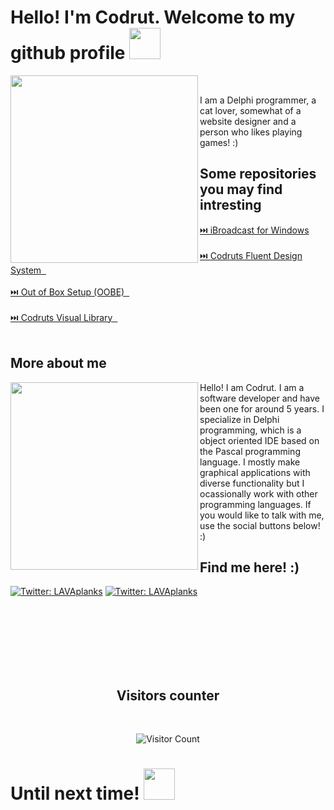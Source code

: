 <h1> 
  Hello! I'm Codrut. Welcome to my github profile
  <img src="https://media4.giphy.com/media/v1.Y2lkPTc5MGI3NjExenA2bTN4cTVzZDc3NXg3Y2htZjdqODhnYXA0bmVzamJ6dGQ4ZnBxbSZlcD12MV9pbnRlcm5hbF9naWZfYnlfaWQmY3Q9cw/tn3Ej47sHXpgaxn3FZ/giphy.gif" width="50">
</h1>
<div align="left">
  <img align="left" src="https://github.com/Codrax/Codrax/assets/68193064/ff3c48f6-6ae4-49c6-83b8-8cd433582442" height="300" />
</div>
<br>

<div>
  <p>I am a Delphi programmer, a cat lover, somewhat of a website designer and a person who likes playing games! :)<p>
  <h2>Some repositories you may find intresting</h2>
  <a href="https://github.com/Codrax/iBroadcast-For-Windows">⏭️ iBroadcast for Windows </a> <br> <br> 
  <a href="https://github.com/Codrax/CodrutFluentDesignSystem">⏭️ Codruts Fluent Design System &nbsp;</a> <br> <br>
  <a href="https://github.com/Codrax/Codruts-Out-of-Box-Setup">⏭️ Out of Box Setup (OOBE) &nbsp;</a> <br> <br>
  <a href="https://github.com/Codrax/CodrutsVisualLibrary">⏭️ Codruts Visual Library &nbsp;</a> <br> <br>
</div>

<div>
  <h2>More about me</h2>
</div>
<img align="left" src="https://media0.giphy.com/media/v1.Y2lkPTc5MGI3NjExOWoyNDEzcWl0MGc3YzMxNTlhaGJkOWpkNWxwZzJ3N21uM3dpejVtNSZlcD12MV9pbnRlcm5hbF9naWZfYnlfaWQmY3Q9cw/FzO7hiXknGUi7UXGAg/giphy.gif" height="300" />
Hello! I am Codrut. I am a software developer and have been one for around 5 years. I specialize in Delphi programming, which is a object oriented IDE based on the Pascal programming language. I mostly make graphical applications with diverse functionality but I ocassionally work with other programming languages. If you would like to talk with me, use the social buttons below! :) 
<div>
  <h2>Find me here! :)</h2>
  
[![Twitter: LAVAplanks](https://img.shields.io/twitter/follow/LAVAplanks)](https://twitter.com/LAVAplanks)
[![Twitter: LAVAplanks](https://img.shields.io/youtube/channel/subscribers/UCdXU8fD7IUSs3Eh1GCXF1Cw
)]([https://twitter.com/LAVAplanks](https://www.youtube.com/Lavatechnology))
</div>

<br>
<br>
<br>
<br>
<br>
<br>
<div align="center">
  <h2>Visitors counter</h2>
  <br/>

  ![Visitor Count](https://profile-counter.glitch.me/Codrax/count.svg)
</div>

<h1> 
  Until next time!
  <img src="https://media1.giphy.com/media/v1.Y2lkPTc5MGI3NjExa2gxczgxdzM0N2k5aTI2aHZ1YXBiaWIyamI0dzN2dXhjaWZqbnN5NCZlcD12MV9pbnRlcm5hbF9naWZfYnlfaWQmY3Q9cw/STTFyNrElFl0SxuyvU/giphy.gif" width="50">
</h1>

<!--
**Codrax/Codrax** is a ✨ _special_ ✨ repository because its `README.md` (this file) appears on your GitHub profile.

Here are some ideas to get you started:

- 🔭 I’m currently working on ...
- 🌱 I’m currently learning ...
- 👯 I’m looking to collaborate on ...
- 🤔 I’m looking for help with ...
- 💬 Ask me about ...
- 📫 How to reach me: ...
- 😄 Pronouns: ...
- ⚡ Fun fact: ...
-->
